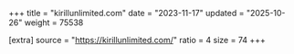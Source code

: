 +++
title = "kirillunlimited.com"
date = "2023-11-17"
updated = "2025-10-26"
weight = 75538

[extra]
source = "https://kirillunlimited.com/"
ratio = 4
size = 74
+++
